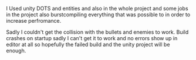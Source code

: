 I Used unity DOTS and entities and also in the whole project and some jobs in the project also burstcompiling everything that was possible to in order to increase perfromance.

Sadly I couldn't get the collision with the bullets and enemies to work.
Build crashes on startup sadly I can't get it to work and no errors show up in editor at all so hopefully the failed build and the unity project will be enough.
